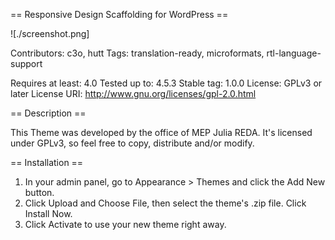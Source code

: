 == Responsive Design Scaffolding for WordPress ==

![./screenshot.png]

Contributors: c3o, hutt
Tags: translation-ready, microformats, rtl-language-support

Requires at least: 4.0
Tested up to: 4.5.3
Stable tag: 1.0.0
License: GPLv3 or later
License URI: http://www.gnu.org/licenses/gpl-2.0.html

== Description ==

This Theme was developed by the office of MEP Julia REDA. It's licensed under GPLv3, so feel free to copy, distribute and/or modify.

== Installation ==

1. In your admin panel, go to Appearance > Themes and click the Add New button.
2. Click Upload and Choose File, then select the theme's .zip file. Click Install Now.
3. Click Activate to use your new theme right away.